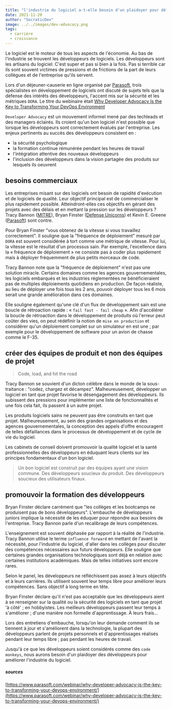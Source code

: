 ```yaml
---
title: "l'industrie du logiciel a-t-elle besoin d'un plaidoyer pour défendre les développeurs ?"
date: 2021-11-20
author: "SocraticDev"
image: ../../images/dev-advocacy.png
tags:
  - carrière
  - croissance
---
```


Le logiciel est le moteur de tous les aspects de l'économie. Au bas de l'industrie se trouvent les développeurs de logiciels. Les développeurs sont les artisans du logiciel. C'est super et pas si bien à la fois. Pas si terrible car ils sont souvent victimes de pressions et de frictions de la part de leurs collègues et de l'entreprise qu'ils servent.

Lors d'un déjeuner-causerie en ligne organisé par [Parasoft](https://www.parasoft.com/), trois spécialistes en développement de logiciels ont discuté de sujets tels que la défense des intérêts des développeurs, l'accent mis sur la sécurité et les métriques `DORA`. Le titre du webinaire était [Why Developer Advocacy Is the Key to Transforming Your DevOps Environment](https://www.parasoft.com/webinar/why-developer-advocacy-is-the-key-to-transforming-your-devops-environment/)

`Developer Advocacy` est un mouvement informel mené par des techleads et des managers éclairés. Ils croient qu'un bon logiciel n'est possible que lorsque les développeurs sont correctement évalués par l'entreprise. Les enjeux pertinents au succès des développeurs consistent en :

- la sécurité psychologique
- la formation continue rémunérée pendant les heures de travail
- l'intégration attentive des nouveaux développeurs
- l'inclusion des développeurs dans la vision partagée des produits sur lesquels ils oeuvrent

## besoins commerciaux

Les entreprises misant sur des logiciels ont besoin de rapidité d'exécution et de logiciels de qualité. Leur objectif principal est de commercialiser le plus rapidement possible. Atteindront-elles ces objectifs en gérant des projets avec des délais et en mettant la pression sur les développeurs ? Tracy Bannon ([MITRE](https://www.mitre.org/)), Bryan Finster ([Defense Unicorns](https://www.defenseunicorns.com/)) et Kevin E. Greene ([Parasoft](https://www.parasoft.com/)) sont contre.

Pour Bryan Finster "vous obtenez de la vitesse si vous travaillez correctement". Il souligne que la "fréquence de déploiement" mesuré par `DORA` est souvent considérée à tort comme une métrique de vitesse. Pour lui, la vitesse est le résultat d'un processus sain. Par exemple, l'excellence dans la « fréquence de déploiement » ne consiste pas à coder plus rapidement mais à déployer fréquemment de plus petits morceaux de code.

Tracy Bannon note que la "fréquence de déploiement" n'est pas une solution miracle. Certains domaines comme les agences gouvernementales, les logiciels embarqués et les industries réglementées ne bénéficieraient pas de multiples déploiements quotidiens en production. De façon réaliste, au lieu de déployer une fois tous les 2 ans, pouvoir déployer tous les 6 mois serait une grande amélioration dans ces domaines.

Elle souligne également qu'une clé d'un flux de développement sain est une boucle de rétroaction rapide : « `fail fast - fail cheap` ». Afin d'accélérer la boucle de rétroaction dans le développement de produits où l'erreur peut coûter des vies, on peut rédéfinir la notion de `mise en production` et considérer qu'un déploiement complet sur un simulateur en est une ; par exemple pour le développement de software pour un avion de chasse comme le F-35.

## créer des équipes de produit et non des équipes de projet

> Code, load, and hit the road

Tracy Bannon se souvient d'un dicton célèbre dans le monde de la sous-traitance : "codez, chargez et décampez". Malheureusement, développer un logiciel en tant que projet favorise le désengagement des développeurs. Ils subissent des pressions pour implémenter une liste de fonctionnalités et une fois cela fait, ils passent à un autre projet.

Les produits logiciels sains ne peuvent pas être construits en tant que projet. Malheureusement, au sein des grandes organisations et des agences gouvernementales, la conception des appels d'offre encouragent de telles défaillances dans le processus de développement et de cycle de vie du logiciel.

Les cabinets de conseil doivent promouvoir la qualité logiciel et la santé professionnelles des développeurs en éduquant leurs clients sur les principes fondamentaux d'un bon logiciel.

> Un bon logiciel est construit par des équipes ayant une vision commune. Des développeurs soucieux du produit. Des développeurs soucieux des utilisateurs finaux.

## promouvoir la formation des développeurs

Bryan Finster déclare carrément que "les collèges et les bootcamps ne produisent pas de bons développeurs". L'embauche de développeurs juniors implique la nécessité de les éduquer pour répondre aux besoins de l'entreprise. Tracy Bannon parle d'un recalibrage de leurs compétences.

L'enseignement est souvent déphasée par rapport à la réalité de l'industrie. Tracy Bannon utilise le terme `influence forward` en mettant de l'avant la nécessité, pour l'industrie du logiciel, d'aller dans les collèges pour discuter des compétences nécessaires aux futurs développeurs. Elle souligne que certaines grandes organisations technologiques sont déjà en relation avec certaines institutions académiques. Mais de telles initiatives sont encore rares.

Selon le panel, les développeurs ne réfléchissent pas assez à leurs objectifs et à leurs carrières. Ils utilisent souvent leur temps libre pour améliorer leurs compétences. Sans objectif à long terme en tête.

Bryan Finster déclare qu'il n'est pas acceptable que les développeurs aient à se renseigner sur la qualité ou la sécurité des logiciels en tant que projet 'à côté' ; en hobbyistes. Les meilleurs développeurs passent leur temps à s'améliorer ; d'une manière non formelle d'apprentissage. À leurs frais...

Lors des entretiens d'embauche, lorsqu'on leur demande comment ils se tiennent à jour et s'améliorent dans la technologie, la plupart des développeurs parlent de projets personnels et d'apprentissages réalisés pendant leur temps libre ; pas pendant les heures de travail.

Jusqu'à ce que les développeurs soient considérés comme des `code monkeys`, nous aurons besoin d'un plaidoyer des développeurs pour améliorer l'industrie du logiciel.

##### sources

[https://www.parasoft.com/webinar/why-developer-advocacy-is-the-key-to-transforming-your-devops-environment/](https://www.parasoft.com/webinar/why-developer-advocacy-is-the-key-to-transforming-your-devops-environment/)
